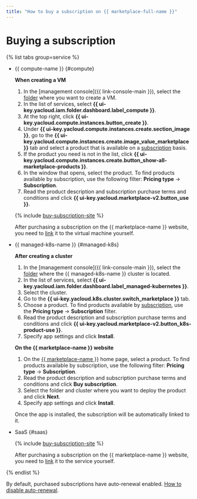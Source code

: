 ```yaml
---
title: "How to buy a subscription on {{ marketplace-full-name }}"
---
```


# Buying a subscription

{% list tabs group=service %}

- {{ compute-name }} {#compute}

   **When creating a VM**

   1. In the [management console]({{ link-console-main }}), select the [folder](../../../resource-manager/concepts/resources-hierarchy.md#folder) where you want to create a VM.
   1. In the list of services, select **{{ ui-key.yacloud.iam.folder.dashboard.label_compute }}**.
   1. At the top right, click **{{ ui-key.yacloud.compute.instances.button_create }}**.
   1. Under **{{ ui-key.yacloud.compute.instances.create.section_image }}**, go to the **{{ ui-key.yacloud.compute.instances.create.image_value_marketplace }}** tab and select a product that is available on a [subscription](../../concepts/users/subscription.md) basis.
   1. If the product you need is not in the list, click **{{ ui-key.yacloud.compute.instances.create.button_show-all-marketplace-products }}**.
   1. In the window that opens, select the product. To find products available by subscription, use the following filter: **Pricing type** → **Subscription**.
   1. Read the product description and subscription purchase terms and conditions and click **{{ ui-key.yacloud.marketplace-v2.button_use }}**.

   {% include [buy-subscription-site](../../../_includes/marketplace/buy-subscription-site.md) %}

   After purchasing a subscription on the {{ marketplace-name }} website, you need to [link](lock-subscription.md) it to the virtual machine yourself.

- {{ managed-k8s-name }} {#managed-k8s}

   **After creating a cluster**

   1. In the [management console]({{ link-console-main }}), select the [folder](../../../resource-manager/concepts/resources-hierarchy.md#folder) where the {{ managed-k8s-name }} cluster is located.
   1. In the list of services, select **{{ ui-key.yacloud.iam.folder.dashboard.label_managed-kubernetes }}**.
   1. Select the cluster.
   1. Go to the **{{ ui-key.yacloud.k8s.cluster.switch_marketplace }}** tab.
   1. Choose a product. To find products available by [subscription](../../concepts/users/subscription.md), use the **Pricing type** → **Subscription** filter.
   1. Read the product description and subscription purchase terms and conditions and click **{{ ui-key.yacloud.marketplace-v2.button_k8s-product-use }}**.
   1. Specify app settings and click **Install**.

   **On the {{ marketplace-name }} website**

   1. On the [{{ marketplace-name }}](/marketplace) home page, select a product. To find products available by subscription, use the following filter: **Pricing type** → **Subscription**.
   1. Read the product description and subscription purchase terms and conditions and click **Buy subscription**.
   1. Select the folder and cluster where you want to deploy the product and click **Next**.
   1. Specify app settings and click **Install**.

   Once the app is installed, the subscription will be automatically linked to it.

- SaaS {#saas}

   {% include [buy-subscription-site](../../../_includes/marketplace/buy-subscription-site.md) %}

     After purchasing a subscription on the {{ marketplace-name }} website, you need to [link](lock-subscription.md) it to the service yourself.

{% endlist %}

By default, purchased subscriptions have auto-renewal enabled. [How to disable auto-renewal](cancel-subscription.md).